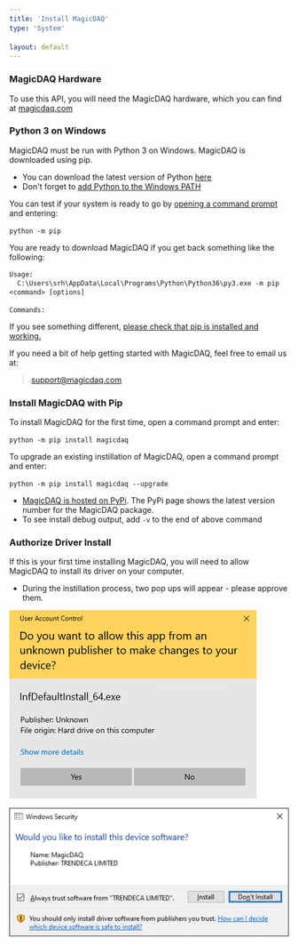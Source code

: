 ```yaml
---
title: 'Install MagicDAQ'
type: 'System'

layout: default
---
```


### MagicDAQ Hardware
To use this API, you will need the MagicDAQ hardware, which you can find at [magicdaq.com](https://www.magicdaq.com/)

### Python 3 on Windows
MagicDAQ must be run with Python 3 on Windows. MagicDAQ is downloaded using pip.

* You can download the latest version of Python [here](https://www.python.org/downloads/)
* Don't forget to [add Python to the Windows PATH](https://datatofish.com/add-python-to-windows-path/)

You can test if your system is ready to go by [opening a command prompt](https://www.lifewire.com/how-to-open-command-prompt-2618089) and entering:

`python -m pip`

You are ready to download MagicDAQ if you get back something like the following:
```
Usage:
  C:\Users\srh\AppData\Local\Programs\Python\Python36\py3.exe -m pip <command> [options]

Commands:
```
If you see something different, [please check that pip is installed and working.](https://projects.raspberrypi.org/en/projects/using-pip-on-windows)

If you need a bit of help getting started with MagicDAQ, feel free to email us at: 

> support@magicdaq.com

### Install MagicDAQ with Pip

To install MagicDAQ for the first time, open a command prompt and enter:

`python -m pip install magicdaq`

To upgrade an existing instillation of MagicDAQ, open a command prompt and enter:

`python -m pip install magicdaq --upgrade`

* [MagicDAQ is hosted on PyPi](https://pypi.org/project/magicdaq/). The PyPi page shows the latest version number for the MagicDAQ package. 
* To see install debug output, add `-v` to the end of above command

### Authorize Driver Install

If this is your first time installing MagicDAQ, you will need to allow MagicDAQ to install its driver on your computer.
* During the instillation process, two pop ups will appear - please approve them.

![Alt Text](images/driver_installer_auth.png)

![Alt Text](images/driver_auth.png) 

